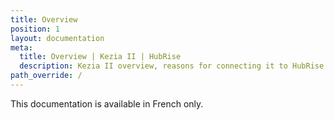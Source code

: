 ```yaml
---
title: Overview
position: 1
layout: documentation
meta:
  title: Overview | Kezia II | HubRise
  description: Kezia II overview, reasons for connecting it to HubRise and summary of integrated features. Synchronise data between your EPOS and your apps.
path_override: /
---
```


This documentation is <Link to="/fr/apps/kezia" addLocalePrefix={false}>available in French only</Link>.
